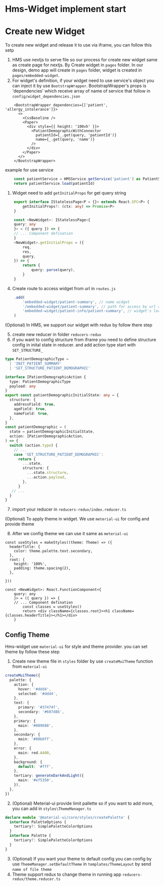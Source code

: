 # Hms-Widget implement start

# Create new Widget
To create new widget and release it to use via iframe, you can follow this setp
1. HMS use nextjs to serve file so our process for create new widget same as create page for nextjs. By Create widget in `pages` folder. In our design, demo app will create in `pages` folder, widget is created in `pages/embedded-widget`.
2. For widget's definition, if your widget need to use service's object you can inject it by use `BootstrapWrapper`. BootstrapWrapper's props is 'dependencies' which receive array of name of service that follow in `config/widget_dependencies.json` 
```tsx
    <BootstrapWrapper dependencies={['patient', 'allergy_intolerance']}>
      <>
        <CssBaseline />
        <Paper>
          <div style={{ height: '100vh' }}>
            <PatientDemographicWithConnector
              patientId={_.get(query, 'patientId')}
              name={_.get(query, 'name')}
            />
          </div>
        </Paper>
      </>
    </BootstrapWrapper>
```
example for use service

```ts
    const patientService = HMSService.getService('patient') as PatientService
    return patientService.load(patientId)
```

1. Widget need to add `getInitialProps` for get query string
```ts
    export interface IStatelessPage<P = {}> extends React.SFC<P> {
        getInitialProps?: (ctx: any) => Promise<P>
    }

    const <NewWidget>: IStatelessPage<{
    query: any
    }> = ({ query }) => {
    // ... Component defination
    }
    <NewWidget>.getInitialProps = ({
        req,
        res,
        query,
    }) => {
        return {
            query: parse(query),
        }
    }
```
4. Create route to access widget from url in `routes.js`

```js
    .add(
        'embedded-widget/patient-summary', // name widget
        '/embedded-widget/patient-summary', // path for access by url and acces by iframe-sdk
        'embedded-widget/patient-info/patient-summary', // widget's location
    )
```
(Optional) In HMS, we support our widget with redux by follow there step

5. create new reducer in folder `reducers-redux`
6. if you want to config structure from iframe you need to define structure config in inital state in reducer. and add action type start with `SET_STRUCTURE_`
```ts
type PatientDemographicType =
  | 'INIT_PATIENT_SUMMARY'
  | 'SET_STRUCTURE_PATIENT_DEMOGRAPHIC'

interface IPatientDemographicAction {
  type: PatientDemographicType
  payload: any
}
export const patientDemographicInitialState: any = {
  structure: {
    addressField: true,
    ageField: true,
    nameField: true,
  },
}
const patientDemographic = (
  state = patientDemographicInitialState,
  action: IPatientDemographicAction,
) => {
  switch (action.type) {
    // ...
    case 'SET_STRUCTURE_PATIENT_DEMOGRAPHIC':
      return {
        ...state,
        structure: {
          ...state.structure,
          ...action.payload,
        },
      }
   // ...
  }
}
```
7. import your reducer in `reducers-redux/index.reducer.ts`

(Optional) To apply theme in widget. We use `meterial-ui` for config and provide theme

8. After we config theme we can use it same as `meterial-ui`
```tsx
const useStyles = makeStyles((theme: Theme) => ({
  headerTitle: {
    color: theme.palette.text.secondary,
  },
  root: {
    height: '100%',
    padding: theme.spacing(2),
  },
 
}))

const <NewWidget>: React.FunctionComponent<{
    query: any
    }> = ({ query }) => {
    // ... Component defination
        const classes = useStyles()
        return <div className={classes.root}><h1 className={classes.headerTitle}></h1></div>
    }
```



## Config Theme

Hms-widget use `material-ui` for style and theme provider. you can set theme by follow these step
1. Create new theme file in `styles` folder by use `createMuiTheme` function from `material-ui`
```ts
createMuiTheme({
  palette: {
    action: {
      hover: '#ddd4',
      selected: '#ddd4',
    },
    text: {
      primary: '#37474f',
      secondary: '#607d8b',
    },
    primary: {
      main: '#009688',
    },
    secondary: {
      main: '#00b0ff',
    },
    error: {
      main: red.A400,
    },
    background: {
      default: '#fff',
    },
    tertiary: generateDarkAndLight({
      main: '#ef5350',
    }),
  },
})
```
2. (Optional) Meterial-ui provide limit pallette so if you want to add more, you can add in `styles\ThemeManager.ts` 
```ts
declare module '@material-ui/core/styles/createPalette' {
  interface PaletteOptions {
    tertiary?: SimplePaletteColorOptions
  }
  interface Palette {
    tertiary?: SimplePaletteColorOptions
  }
}
```
3. (Optional) If you want your theme to default config you can config by use `ThemeManager.setDefaultTheme` in `templates/ThemeLayout` by send `name of file theme`
4. Theme support redux to change theme in running app `reducers-redux/theme.reducer.ts`